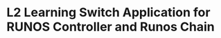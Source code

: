L2 Learning Switch Application for RUNOS Controller and Runos Chain
===================================================
